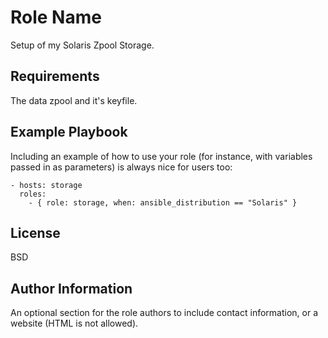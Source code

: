 Role Name
=========

Setup of my Solaris Zpool Storage.

Requirements
------------

The data zpool and it's keyfile.

Example Playbook
----------------

Including an example of how to use your role (for instance, with variables passed in as parameters) is always nice for users too:

    - hosts: storage
      roles:
        - { role: storage, when: ansible_distribution == "Solaris" }

License
-------

BSD

Author Information
------------------

An optional section for the role authors to include contact information, or a website (HTML is not allowed).

